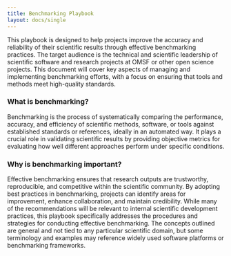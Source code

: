 ```yaml
---
title: Benchmarking Playbook
layout: docs/single
---
```

This playbook is designed to help projects improve the accuracy and reliability of their scientific results through effective benchmarking practices. The target audience is the technical and scientific leadership of scientific software and research projects at OMSF or other open science projects. This document will cover key aspects of managing and implementing benchmarking efforts, with a focus on ensuring that tools and methods meet high-quality standards.

### What is benchmarking?
Benchmarking is the process of systematically comparing the performance, accuracy, and efficiency of scientific methods, software, or tools against established standards or references, ideally in an automated way.
It plays a crucial role in validating scientific results by providing objective metrics for evaluating how well different approaches perform under specific conditions.

### Why is benchmarking important?
Effective benchmarking ensures that research outputs are trustworthy, reproducible, and competitive within the scientific community.
By adopting best practices in benchmarking, projects can identify areas for improvement, enhance collaboration, and maintain credibility.
While many of the recommendations will be relevant to internal scientific development practices, this playbook specifically addresses the procedures and strategies for conducting effective benchmarking.
The concepts outlined are general and not tied to any particular scientific domain, but some terminology and examples may reference widely used software platforms or benchmarking frameworks.
